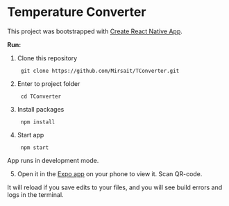 # Temperature Converter

This project was bootstrapped with [Create React Native App](https://github.com/react-community/create-react-native-app).

**Run:**
1. Clone this repository

        git clone https://github.com/Mirsait/TConverter.git

2. Enter to project folder

        cd TConverter

3. Install packages

        npm install

4. Start app

        npm start

App runs in development mode.

5. Open it in the [Expo app](https://expo.io) on your phone to view it. Scan QR-code.

It will reload if you save edits to your files, and you will see build errors and logs in the terminal.
